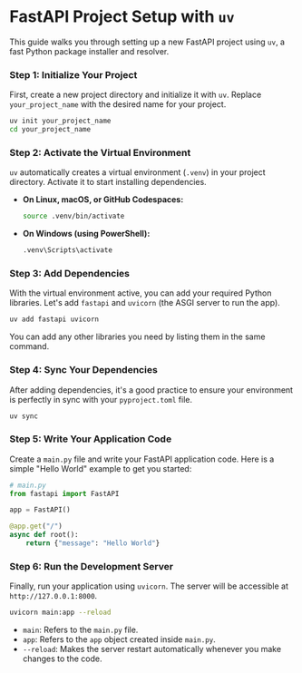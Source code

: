 # FastAPI Project Setup with `uv`

This guide walks you through setting up a new FastAPI project using `uv`, a fast Python package installer and resolver.

### **Step 1: Initialize Your Project**

First, create a new project directory and initialize it with `uv`. Replace `your_project_name` with the desired name for your project.

```sh
uv init your_project_name
cd your_project_name
```

### **Step 2: Activate the Virtual Environment**

`uv` automatically creates a virtual environment (`.venv`) in your project directory. Activate it to start installing dependencies.

-   **On Linux, macOS, or GitHub Codespaces:**
    ```sh
    source .venv/bin/activate
    ```

-   **On Windows (using PowerShell):**
    ```sh
    .venv\Scripts\activate
    ```

### **Step 3: Add Dependencies**

With the virtual environment active, you can add your required Python libraries. Let's add `fastapi` and `uvicorn` (the ASGI server to run the app).

```sh
uv add fastapi uvicorn
```

You can add any other libraries you need by listing them in the same command.

### **Step 4: Sync Your Dependencies**

After adding dependencies, it's a good practice to ensure your environment is perfectly in sync with your `pyproject.toml` file.

```sh
uv sync
```

### **Step 5: Write Your Application Code**

Create a `main.py` file and write your FastAPI application code. Here is a simple "Hello World" example to get you started:

```python
# main.py
from fastapi import FastAPI

app = FastAPI()

@app.get("/")
async def root():
    return {"message": "Hello World"}
```

### **Step 6: Run the Development Server**

Finally, run your application using `uvicorn`. The server will be accessible at `http://127.0.0.1:8000`.

```sh
uvicorn main:app --reload
```

-   `main`: Refers to the `main.py` file.
-   `app`: Refers to the `app` object created inside `main.py`.
-   `--reload`: Makes the server restart automatically whenever you make changes to the code.

